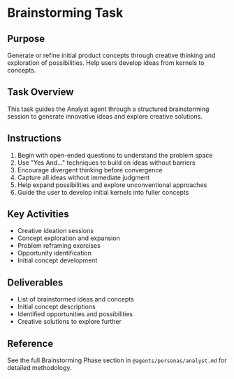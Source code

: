 # Brainstorming Task

## Purpose
Generate or refine initial product concepts through creative thinking and exploration of possibilities. Help users develop ideas from kernels to concepts.

## Task Overview
This task guides the Analyst agent through a structured brainstorming session to generate innovative ideas and explore creative solutions.

## Instructions
1. Begin with open-ended questions to understand the problem space
2. Use "Yes And..." techniques to build on ideas without barriers
3. Encourage divergent thinking before convergence
4. Capture all ideas without immediate judgment
5. Help expand possibilities and explore unconventional approaches
6. Guide the user to develop initial kernels into fuller concepts

## Key Activities
- Creative ideation sessions
- Concept exploration and expansion
- Problem reframing exercises
- Opportunity identification
- Initial concept development

## Deliverables
- List of brainstormed ideas and concepts
- Initial concept descriptions
- Identified opportunities and possibilities
- Creative solutions to explore further

## Reference
See the full Brainstorming Phase section in `@agents/personas/analyst.md` for detailed methodology.